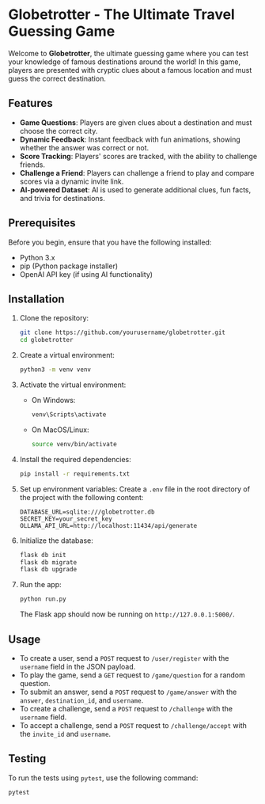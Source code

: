 # Globetrotter - The Ultimate Travel Guessing Game

Welcome to **Globetrotter**, the ultimate guessing game where you can test your knowledge of famous destinations around the world! In this game, players are presented with cryptic clues about a famous location and must guess the correct destination.

## Features
- **Game Questions**: Players are given clues about a destination and must choose the correct city.
- **Dynamic Feedback**: Instant feedback with fun animations, showing whether the answer was correct or not.
- **Score Tracking**: Players' scores are tracked, with the ability to challenge friends.
- **Challenge a Friend**: Players can challenge a friend to play and compare scores via a dynamic invite link.
- **AI-powered Dataset**: AI is used to generate additional clues, fun facts, and trivia for destinations.

## Prerequisites

Before you begin, ensure that you have the following installed:

- Python 3.x
- pip (Python package installer)
- OpenAI API key (if using AI functionality)

## Installation

1. Clone the repository:

    ```bash
    git clone https://github.com/yourusername/globetrotter.git
    cd globetrotter
    ```

2. Create a virtual environment:

    ```bash
    python3 -m venv venv
    ```

3. Activate the virtual environment:
    - On Windows:
    
      ```bash
      venv\Scripts\activate
      ```

    - On MacOS/Linux:
    
      ```bash
      source venv/bin/activate
      ```

4. Install the required dependencies:

    ```bash
    pip install -r requirements.txt
    ```

5. Set up environment variables:
   Create a `.env` file in the root directory of the project with the following content:

    ```
    DATABASE_URL=sqlite:///globetrotter.db
    SECRET_KEY=your_secret_key
    OLLAMA_API_URL=http://localhost:11434/api/generate
    ```

6. Initialize the database:

    ```bash
    flask db init
    flask db migrate
    flask db upgrade
    ```

7. Run the app:

    ```bash
    python run.py
    ```

    The Flask app should now be running on `http://127.0.0.1:5000/`.

## Usage

- To create a user, send a `POST` request to `/user/register` with the `username` field in the JSON payload.
- To play the game, send a `GET` request to `/game/question` for a random question.
- To submit an answer, send a `POST` request to `/game/answer` with the `answer`, `destination_id`, and `username`.
- To create a challenge, send a `POST` request to `/challenge` with the `username` field.
- To accept a challenge, send a `POST` request to `/challenge/accept` with the `invite_id` and `username`.

## Testing

To run the tests using `pytest`, use the following command:

```bash
pytest
